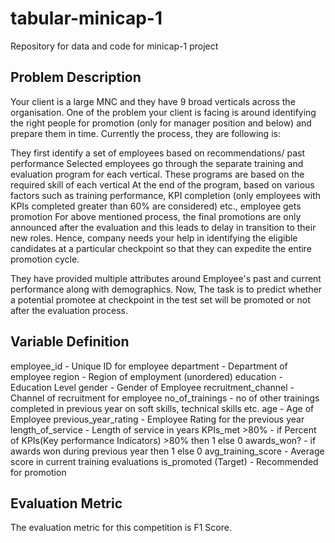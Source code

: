 # tabular-minicap-1
Repository for data and code for minicap-1 project

## Problem Description

Your client is a large MNC and they have 9 broad verticals across the organisation. One of the problem your client is facing is around identifying the right people for promotion (only for manager position and below) and prepare them in time. Currently the process, they are following is:

They first identify a set of employees based on recommendations/ past performance
Selected employees go through the separate training and evaluation program for each vertical. These programs are based on the required skill of each vertical
At the end of the program, based on various factors such as training performance, KPI completion (only employees with KPIs completed greater than 60% are considered) etc., employee gets promotion
For above mentioned process, the final promotions are only announced after the evaluation and this leads to delay in transition to their new roles. Hence, company needs your help in identifying the eligible candidates at a particular checkpoint so that they can expedite the entire promotion cycle.

They have provided multiple attributes around Employee's past and current performance along with demographics. Now, The task is to predict whether a potential promotee at checkpoint in the test set will be promoted or not after the evaluation process.

## Variable	Definition

employee_id	- Unique ID for employee
department - Department of employee
region - Region of employment (unordered)
education	- Education Level
gender - Gender of Employee
recruitment_channel - Channel of recruitment for employee
no_of_trainings - no of other trainings completed in previous year on soft skills, technical skills etc.
age - Age of Employee
previous_year_rating - Employee Rating for the previous year
length_of_service - Length of service in years
KPIs_met >80% - if Percent of KPIs(Key performance Indicators) >80% then 1 else 0
awards_won?	- if awards won during previous year then 1 else 0
avg_training_score - Average score in current training evaluations
is_promoted	(Target) - Recommended for promotion

## Evaluation Metric

The evaluation metric for this competition is F1 Score.
